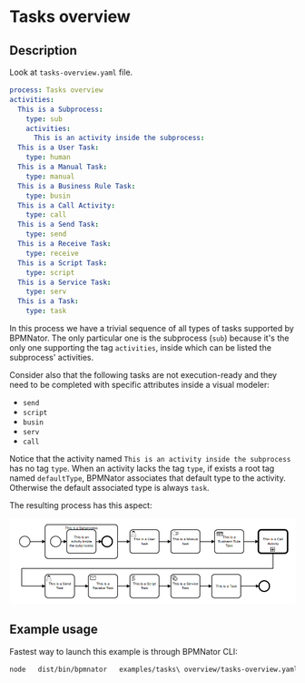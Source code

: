 # Tasks overview

## Description

Look at `tasks-overview.yaml` file.

```YAML
process: Tasks overview
activities:
  This is a Subprocess:
    type: sub
    activities:
      This is an activity inside the subprocess:
  This is a User Task:
    type: human
  This is a Manual Task:
    type: manual
  This is a Business Rule Task:
    type: busin
  This is a Call Activity:
    type: call
  This is a Send Task:
    type: send
  This is a Receive Task:
    type: receive
  This is a Script Task:
    type: script
  This is a Service Task:
    type: serv
  This is a Task:
    type: task
```

In this process we have a trivial sequence of all types of tasks supported by BPMNator. The only particular one is the subprocess (`sub`) because it's the only one supporting the tag `activities`, inside which can be listed the subprocess' activities.

Consider also that the following tasks are not execution-ready and they need to be completed with specific attributes inside a visual modeler:

- `send`
- `script`
- `busin`
- `serv`
- `call`

Notice that the activity named `This is an activity inside the subprocess` has no tag `type`. When an activity lacks the tag `type`, if exists a root tag named `defaultType`, BPMNator associates that default type to the activity. Otherwise the default associated type is always `task`.

The resulting process has this aspect:

![Tasks overview](tasks-overview.png?raw=true)

## Example usage
Fastest way to launch this example is through BPMNator CLI:

```BASH
node   dist/bin/bpmnator   examples/tasks\ overview/tasks-overview.yaml   examples/tasks\ overview/tasks-overview.bpmn
```